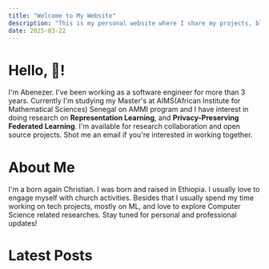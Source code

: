```yaml
---
title: "Welcome to My Website"
description: "This is my personal website where I share my projects, blog posts, and more."
date: 2025-03-22
---
```


# Hello, 👋!

I'm Abenezer. I've been working as a software engineer for more than 3 years. Currently I'm studying my Master's at AIMS(African Institute for Mathematical Sciences) Senegal on AMMI program and I have interest in doing research on **Representation Learning**, and **Privacy-Preserving Federated Learning**. I'm available for research collaboration and open source projects. Shot me an email if you're interested in working together.

# About Me

I'm a born again Christian. I was born and raised in Ethiopia. I usually love to engage myself with church activities. Besides that I usually spend my time working on tech projects, mostly on ML, and love to explore Computer Science related researches. Stay tuned for personal and professional updates!

# Latest Posts